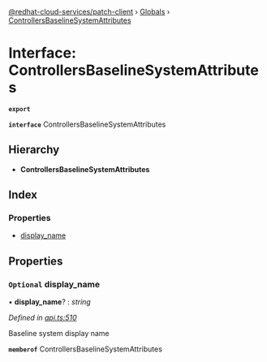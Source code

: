 [@redhat-cloud-services/patch-client](../README.md) › [Globals](../globals.md) › [ControllersBaselineSystemAttributes](controllersbaselinesystemattributes.md)

# Interface: ControllersBaselineSystemAttributes

**`export`** 

**`interface`** ControllersBaselineSystemAttributes

## Hierarchy

* **ControllersBaselineSystemAttributes**

## Index

### Properties

* [display_name](controllersbaselinesystemattributes.md#optional-display_name)

## Properties

### `Optional` display_name

• **display_name**? : *string*

*Defined in [api.ts:510](https://github.com/RedHatInsights/javascript-clients/blob/b3a33353/packages/patch/api.ts#L510)*

Baseline system display name

**`memberof`** ControllersBaselineSystemAttributes
